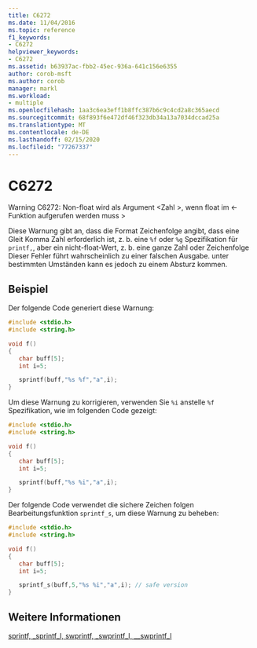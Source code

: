 ```yaml
---
title: C6272
ms.date: 11/04/2016
ms.topic: reference
f1_keywords:
- C6272
helpviewer_keywords:
- C6272
ms.assetid: b63937ac-fbb2-45ec-936a-641c156e6355
author: corob-msft
ms.author: corob
manager: markl
ms.workload:
- multiple
ms.openlocfilehash: 1aa3c6ea3eff1b8ffc387b6c9c4cd2a8c365aecd
ms.sourcegitcommit: 68f893f6e472df46f323db34a13a7034dccad25a
ms.translationtype: MT
ms.contentlocale: de-DE
ms.lasthandoff: 02/15/2020
ms.locfileid: "77267337"
---
```

# <a name="c6272"></a>C6272
Warning C6272: Non-float wird als Argument \<Zahl >, wenn float im \<-Funktion aufgerufen werden muss >

 Diese Warnung gibt an, dass die Format Zeichenfolge angibt, dass eine Gleit Komma Zahl erforderlich ist, z. b. eine `%f` oder `%g` Spezifikation für `printf,`, aber ein nicht-float-Wert, z. b. eine ganze Zahl oder Zeichenfolge Dieser Fehler führt wahrscheinlich zu einer falschen Ausgabe. unter bestimmten Umständen kann es jedoch zu einem Absturz kommen.

## <a name="example"></a>Beispiel
 Der folgende Code generiert diese Warnung:

```cpp
#include <stdio.h>
#include <string.h>

void f()
{
   char buff[5];
   int i=5;

   sprintf(buff,"%s %f","a",i);
}
```

 Um diese Warnung zu korrigieren, verwenden Sie `%i` anstelle `%f` Spezifikation, wie im folgenden Code gezeigt:

```cpp
#include <stdio.h>
#include <string.h>

void f()
{
   char buff[5];
   int i=5;

   sprintf(buff,"%s %i","a",i);
}
```

 Der folgende Code verwendet die sichere Zeichen folgen Bearbeitungsfunktion `sprintf_s`, um diese Warnung zu beheben:

```cpp
#include <stdio.h>
#include <string.h>

void f()
{
   char buff[5];
   int i=5;

   sprintf_s(buff,5,"%s %i","a",i); // safe version
}
```

## <a name="see-also"></a>Weitere Informationen
 [sprintf, _sprintf_l, swprintf, _swprintf_l, \__swprintf_l](/cpp/c-runtime-library/reference/sprintf-sprintf-l-swprintf-swprintf-l-swprintf-l)
